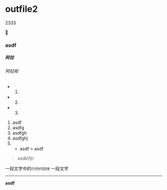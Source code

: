 # outfile2

2333

🐶

### asdf

##### 阿拉

###### 阿拉啦

* 1. 
* 2.
* 3.

1. asdf
2. asdfg
3. asdfgh
4. asdfghj
5.  - asdf > asdf 

> asdklfjh

一段文字中的`行内代码块` 一段文字

***

**asdf**
